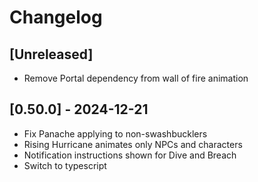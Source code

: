 # Changelog

## [Unreleased]

- Remove Portal dependency from wall of fire animation

## [0.50.0] - 2024-12-21

- Fix Panache applying to non-swashbucklers
- Rising Hurricane animates only NPCs and characters
- Notification instructions shown for Dive and Breach
- Switch to typescript